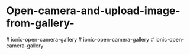 # Open-camera-and-upload-image-from-gallery-
#   i o n i c - o p e n - c a m e r a - g a l l e r y  
 #   i o n i c - o p e n - c a m e r a - g a l l e r y  
 # ionic-open-camera-gallery

